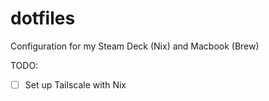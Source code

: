 # dotfiles

Configuration for my Steam Deck (Nix) and Macbook (Brew)

TODO:

- [ ] Set up Tailscale with Nix
